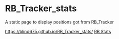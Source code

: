 # RB_Tracker_stats
A static page to display positions got from RB_Tracker

https://blind675.github.io/RB_Tracker_stats/ [RB Stats](https://blind675.github.io/RB_Tracker_stats/)

